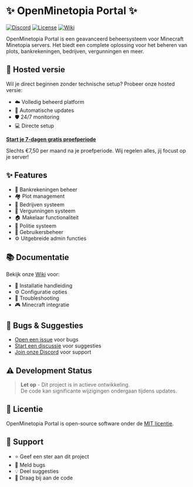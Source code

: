 # ✨ OpenMinetopia Portal ✨

[![Discord](https://dcbadge.limes.pink/api/server/Tz6MebCjrw)](https://discord.gg/openminetopia)
[![License](https://img.shields.io/badge/license-MIT-blue.svg)](LICENSE)
[![Wiki](https://img.shields.io/badge/docs-wiki-blue.svg)](https://github.com/OpenMinetopia/portal/wiki)

OpenMinetopia Portal is een geavanceerd beheersysteem voor Minecraft Minetopia servers. Het biedt een complete oplossing voor het beheren van plots, bankrekeningen, bedrijven, vergunningen en meer.

## 🚀 Hosted versie

Wil je direct beginnen zonder technische setup? Probeer onze hosted versie:
- ☁️ Volledig beheerd platform
- 🔄 Automatische updates
- 🛡️ 24/7 monitoring
- 💻 Directe setup

**[Start je 7-dagen gratis proefperiode](https://openminetopia.nl/)**

Slechts €7,50 per maand na je proefperiode. Wij regelen alles, jij focust op je server!

## ✨ Features

- 🏦 Bankrekeningen beheer
- 🏘️ Plot management
- 🏢 Bedrijven systeem
- 📜 Vergunningen systeem
- 🏠 Makelaar functionaliteit
- 👮 Politie systeem
- 👥 Gebruikersbeheer
- ⚙️ Uitgebreide admin functies

## 📚 Documentatie

Bekijk onze [Wiki](https://github.com/OpenMinetopia/portal/wiki) voor:
- 📝 Installatie handleiding
- ⚙️ Configuratie opties
- 🔧 Troubleshooting
- 🎮 Minecraft integratie

## 🐛 Bugs & Suggesties

- [Open een issue](https://github.com/OpenMinetopia/portal/issues) voor bugs
- [Start een discussie](https://github.com/OpenMinetopia/portal/discussions) voor suggesties
- [Join onze Discord](https://discord.gg/openminetopia) voor support

## ⚠️ Development Status

> **Let op** - Dit project is in actieve ontwikkeling.  
> De code kan significante wijzigingen ondergaan tijdens updates.

## 📄 Licentie

OpenMinetopia Portal is open-source software onder de [MIT licentie](LICENSE).

## 💖 Support

- ⭐ Geef een ster aan dit project
- 🐛 Meld bugs
- 💡 Deel suggesties
- 🤝 Draag bij aan de code
